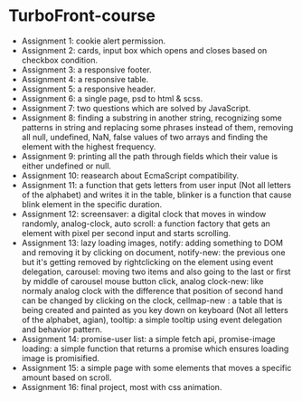 # TurboFront-course
<ul>
<li>Assignment 1: cookie alert permission.</li>
<li>Assignment 2: cards, input box which opens and closes based on checkbox condition.</li>
<li>Assignment 3: a responsive footer.</li>
<li>Assignment 4: a responsive table.</li>
<li>Assignment 5: a responsive header.</li>
<li>Assignment 6: a single page, psd to html & scss.</li>
<li>Assignment 7: two questions which are solved by JavaScript.</li>
<li>Assignment 8: finding a substring in another string, recognizing some patterns in string and replacing some phrases instead of them, removing all null, undefined, NaN, false values of two arrays and finding the element with the highest frequency.</li>
<li>Assignment 9: printing all the path through fields which their value is either undefined or null.</li>
<li>Assignment 10: reasearch about EcmaScript compatibility.</li>
<li>Assignment 11: a function that gets letters from user input (Not all letters of the alphabet) and writes it in the table, blinker is a function that cause blink element in the specific duration.</li>
<li>Assignment 12: screensaver: a digital clock that moves in window randomly, analog-clock, auto scroll: a function factory that gets an element with pixel per second input and starts scrolling.</li>
<li>Assignment 13: lazy loading images, notify: adding something to DOM and removing it by clicking on document, notify-new: the previous one but it's getting removed by rightclicking on the element using event delegation, carousel: moving two items and also going to the last or first by middle of carousel mouse button click, analog clock-new: like normaly analog clock with the difference that position of second hand can be changed by clicking on the clock, cellmap-new : a table that is being created and painted as you key down on keyboard (Not all letters of the alphabet, agian), tooltip: a simple tooltip using event delegation and behavior pattern.</li>
<li>Assignment 14: promise-user list: a simple fetch api, promise-image loading: a simple function that returns a promise which ensures loading image is promisified.</li>
<li>Assignment 15: a simple page with some elements that moves a specific amount based on scroll.</li>
<li>Assignment 16: final project, most with css animation.</li>
</ul>
